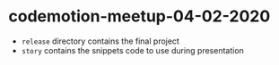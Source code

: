 # codemotion-meetup-04-02-2020

* `release` directory contains the final project
* `story` contains the snippets code to use during presentation

